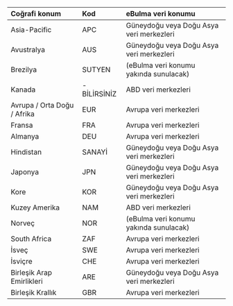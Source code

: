 
|  Coğrafi konum               |  Kod  |  eBulma veri konumu        |
|:----------------------------|:-------|:---------------------------------|
|Asia-Pacific                 |APC     |Güneydoğu veya Doğu Asya veri merkezleri|
|Avustralya                    |AUS     |Güneydoğu veya Doğu Asya veri merkezleri|
|Brezilya                       |SUTYEN     |(eBulma veri konumu yakında sunulacak)|
|Kanada                       |-BİLİRSİNİZ     |ABD veri merkezleri                    |
|Avrupa / Orta Doğu / Afrika|EUR     |Avrupa veri merkezleri                |
|Fransa                       |FRA     |Avrupa veri merkezleri                |
|Almanya                      |DEU     |Avrupa veri merkezleri                |
|Hindistan                        |SANAYİ     |Güneydoğu veya Doğu Asya veri merkezleri|
|Japonya                        |JPN     |Güneydoğu veya Doğu Asya veri merkezleri|
|Kore                        |KOR     |Güneydoğu veya Doğu Asya veri merkezleri|
|Kuzey Amerika                |NAM     |ABD veri merkezleri                    |
|Norveç                       |NOR     |(eBulma veri konumu yakında sunulacak)|
|South Africa                 |ZAF     |Avrupa veri merkezleri                |
|İsveç                       |SWE     |Avrupa veri merkezleri                |
|İsviçre                  |CHE     |Avrupa veri merkezleri                |
|Birleşik Arap Emirlikleri         |ARE     |Güneydoğu veya Doğu Asya veri merkezleri|
|Birleşik Krallık               |GBR     |Avrupa veri merkezleri                |
